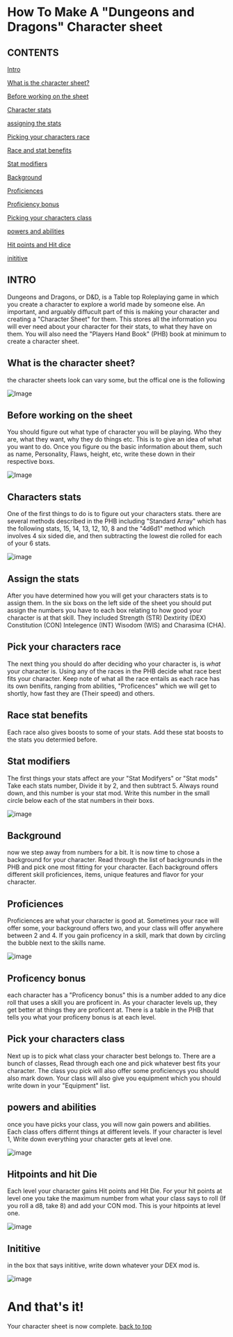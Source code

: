 # How To Make A "Dungeons and Dragons" Character sheet

## CONTENTS
[Intro](https://github.com/Auleis/Project/blob/gh-pages/index.md#intro)

[What is the character sheet?](https://github.com/Auleis/Project/blob/gh-pages/index.md#what-is-the-character-sheet)

[Before working on the sheet](https://github.com/Auleis/Project/blob/gh-pages/index.md#Before-working-on-the-sheet)

[Character stats](https://github.com/Auleis/Project/blob/gh-pages/index.md#Characters-stats)

[assigning the stats](https://github.com/Auleis/Project/blob/gh-pages/index.md#Assign-the-stats)

[Picking your characters race](https://github.com/Auleis/Project/blob/gh-pages/index.md#Picking-your-characters-race)

[Race and stat benefits](https://github.com/Auleis/Project/blob/gh-pages/index.md#Race-stat-benefits)

[Stat modifiers](https://github.com/Auleis/Project/blob/gh-pages/index.md#Stat-modifiers)

[Background](https://github.com/Auleis/Project/blob/gh-pages/index.md#Background)

[Proficiences](https://github.com/Auleis/Project/blob/gh-pages/index.md#Proficiences)

[Proficiency bonus](https://github.com/Auleis/Project/blob/gh-pages/index.md#Proficency-bonus)

[Picking your characters class](https://github.com/Auleis/Project/blob/gh-pages/index.md#Pick-your-characters-class)

[powers and abilities](https://github.com/Auleis/Project/blob/gh-pages/index.md#Powers-and-abilities)

[Hit points and Hit dice](https://github.com/Auleis/Project/blob/gh-pages/index.md#Hitpoints-and-hit-Die)

[inititive](https://github.com/Auleis/Project/blob/gh-pages/index.md#Inititive)
## INTRO
Dungeons and Dragons, or D&D, is a Table top Roleplaying game in which you create a character to explore a world made by someone else. An important, and arguably diffucult part of this is making your character and creating a "Character Sheet" for them. This stores all the information you will ever need about your character for their stats, to what they have on them.
You will also need the "Players Hand Book" (PHB) book at minimum to create a character sheet.

## What is the character sheet?
the character sheets look can vary some, but the offical one is the following

![Image](https://content.instructables.com/ORIG/F32/Y0FV/J8F5Q3W5/F32Y0FVJ8F5Q3W5.png?auto=webp&frame=1&width=1024&height=1024&fit=bounds&md=5a45ebe2850f9ab8d04792009d63d6a5)

## Before working on the sheet
You should figure out what type of character you will be playing. Who they are, what they want, why they do things etc. This is to give an idea of what you want to do.
Once you figure ou the basic information about them, such as name, Personality, Flaws, height, etc, write these down in their respective boxs.

![Image](https://i.imgur.com/jEbiEHK.png)

## Characters stats
One of the first things to do is to figure out your characters stats. there are several methods described in the PHB including "Standard Array" which has the following stats, 15, 14, 13, 12, 10, 8 and the "4d6d1" method which involves 4 six sided die, and then subtracting the lowest die rolled for each of your 6 stats.

![image](https://i.imgur.com/OhFatxZ.png)

## Assign the stats
After you have determined how you will get your characters stats is to assign them. In the six boxs on the left side of the sheet you should put assign the numbers you have to each box relating to how good your character is at that skill. They included Strength (STR) Dextirity (DEX) Constitution (CON) Intelegence (INT) Wisodom (WIS) and Charasima (CHA).

## Pick your characters race
The next thing you should do after deciding who your character is, is *what* your character is. Using any of the races in the PHB decide what race best fits your character. Keep note of what all the race entails as each race has its own benifits, ranging from abilities, "Proficences" which we will get to shortly, how fast they are (Their speed) and others. 

## Race stat benefits
Each race also gives boosts to some of your stats. Add these stat boosts to the stats you determied before.

## Stat modifiers
The first things your stats affect are your "Stat Modifyers" or "Stat mods" Take each stats number, Divide it by 2, and then subtract 5. Always round down, and this number is your stat mod. Write this number in the small circle below each of the stat numbers in their boxs. 

![image](https://i.imgur.com/04BkJeg.png)

## Background
now we step away from numbers for a bit. It is now time to chose a background for your character. Read through the list of backgrounds in the PHB and pick one most fitting for your character. Each background offers different skill proficiences, items, unique features and flavor for your character. 

## Proficiences
Proficiences are what your character is good at. Sometimes your race will offer some, your background offers two, and your class will offer anywhere between 2 and 4. If you gain proficency in a skill, mark that down by circling the bubble next to the skills name. 

![image](https://i.imgur.com/15izlbt.png)

## Proficency bonus
each character has a "Proficency bonus" this is a number added to any dice roll that uses a skill you are proficent in. As your character levels up, they get better at things they are proficent at. There is a table in the PHB that tells you what your proficeny bonus is at each level. 

## Pick your characters class
Next up is to pick what class your character best belongs to. There are a bunch of classes, Read through each one and pick whatever best fits your character. The class you pick will also offer some proficiencys you should also mark down. Your class will also give you equipment which you should write down in your "Equipment" list.

## powers and abilities
once you have picks your class, you will now gain powers and abilities. Each class offers differnt things at different levels. If your character is level 1, Write down everything your character gets at level one. 

![image](https://i.imgur.com/KU1nru4.png)

## Hitpoints and hit Die
Each level your character gains Hit points and Hit Die. For your hit points at level one you take the maximum number from what your class says to roll (If you roll a d8, take 8) and add your CON mod. This is your hitpoints at level one.

![image](https://i.imgur.com/oTEYDFJ.png)

## Inititive
in the box that says inititive, write down whatever your DEX mod is. 

![image](https://i.imgur.com/oTEYDFJ.png)

# And that's it!
Your character sheet is now complete.
[back to top](https://github.com/Auleis/Project/blob/gh-pages/index.md#Contents)
